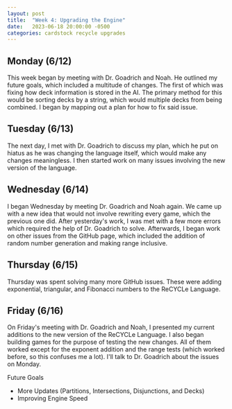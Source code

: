 ```yaml
---
layout: post
title:  "Week 4: Upgrading the Engine"
date:   2023-06-18 20:00:00 -0500
categories: cardstock recycle upgrades
---
```

## Monday (6/12)
This week began by meeting with Dr. Goadrich and Noah. He outlined my future goals, which included a multitude of changes. The first of which was fixing how deck information is stored in the AI. The primary method for this would be sorting decks by a string, which would multiple decks from being combined. I began by mapping out a plan for how to fix said issue.

## Tuesday (6/13)
The next day, I met with Dr. Goadrich to discuss my plan, which he put on hiatus as he was changing the language itself, which would make any changes meaningless. I then started work on many issues involving the new version of the language.

## Wednesday (6/14)
I began Wednesday by meeting Dr. Goadrich and Noah again. We came up with a new idea that would not involve rewriting every game, which the previous one did. After yesterday's work, I was met with a few more errors which required the help of Dr. Goadrich to solve. Afterwards, I began work on other issues from the GitHub page, which included the addition of random number generation and making range inclusive.

## Thursday (6/15)
Thursday was spent solving many more GitHub issues. These were adding exponential, triangular, and Fibonacci numbers to the ReCYCLe Language.

## Friday (6/16)
On Friday's meeting with Dr. Goadrich and Noah, I presented my current additions to the new version of the ReCYCLe Language. I also began building games for the purpose of testing the new changes. All of them worked except for the exponent addition and the range tests (which worked before, so this confuses me a lot). I'll talk to Dr. Goadrich about the issues on Monday.

Future Goals
- More Updates (Partitions, Intersections, Disjunctions, and Decks)
- Improving Engine Speed